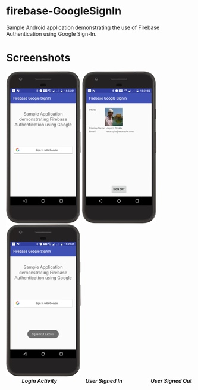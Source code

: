 # firebase-GoogleSignIn
Sample Android application demonstrating the use of Firebase Authentication using Google Sign-In.

# Screenshots 

<img src="https://raw.githubusercontent.com/jayantb95/firebase-googlesignin/master/screenshot/LoginActivity.png" height=408 width=200> <img src="https://raw.githubusercontent.com/jayantb95/firebase-GoogleSignIn/master/screenshot/SignedIn.png" height=408 width=200> <img src="https://raw.githubusercontent.com/jayantb95/firebase-GoogleSignIn/master/screenshot/SignedOut.png" height=408 width=200> </br>
&emsp;&emsp;&emsp;<b><i>Login Activity &emsp;&emsp;&emsp;&emsp;&emsp; User Signed In &emsp;&emsp;&emsp;&emsp;&emsp; User Signed Out</i></b>

